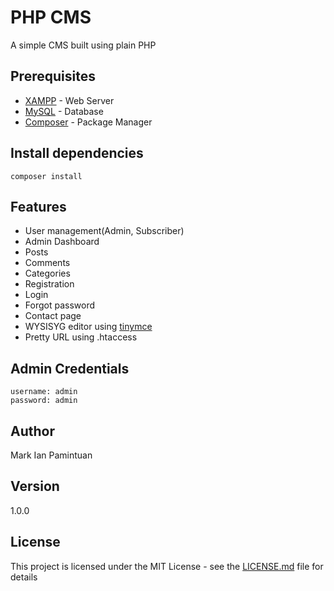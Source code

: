 # PHP CMS
A simple CMS built using plain PHP

## Prerequisites
* [XAMPP](https://www.apachefriends.org) - Web Server
* [MySQL](https://www.mysql.com/) - Database
* [Composer](https://getcomposer.org/) - Package Manager

## Install dependencies
```
composer install
```

## Features

* User management(Admin, Subscriber)
* Admin Dashboard
* Posts
* Comments
* Categories
* Registration
* Login
* Forgot password
* Contact page
* WYSISYG editor using [tinymce](https://www.tinymce.com/)
* Pretty URL using .htaccess

## Admin Credentials
```
username: admin
password: admin
```

## Author

Mark Ian Pamintuan

## Version

1.0.0

## License

This project is licensed under the MIT License - see the [LICENSE.md](LICENSE.md) file for details
